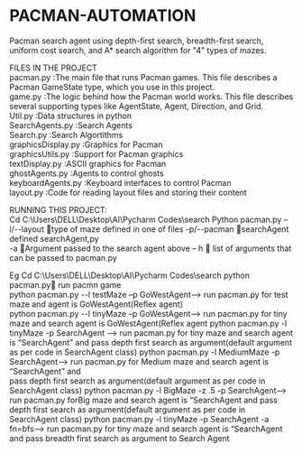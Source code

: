 # PACMAN-AUTOMATION
Pacman search agent using depth-first search, breadth-first search, uniform cost search, and A* search algorithm for "4" types of mazes.

FILES IN THE PROJECT  
pacman.py         :The main file that runs Pacman games. This file describes a Pacman GameState type, which you use in this project.  
game.py           :The logic behind how the Pacman world works. This file describes several supporting types like AgentState, Agent, Direction, and Grid.  
Util.py           :Data structures in python  
SearchAgents.py   :Search Agents  
Search.py         :Search Algortithms  
graphicsDisplay.py :Graphics for Pacman  
graphicsUtils.py   :Support for Pacman graphics  
textDisplay.py     :ASCII graphics for Pacman  
ghostAgents.py     :Agents to control ghosts  
keyboardAgents.py  :Keyboard interfaces to control Pacman  
layout.py          :Code for reading layout files and storing their content    

RUNNING THIS PROJECT:    
Cd C:\Users\DELL\Desktop\AI\Pycharm Codes\search
Python pacman.py –l/--layout  type of maze defined in one of files 
                                  -p/--pacman searchAgent defined searchAgent,py    
                                   -a                    Argument passed to the search agent above
                                   – h                  list of arguments that can be passed to pacman.py

Eg
Cd C:\Users\DELL\Desktop\AI\Pycharm Codes\search
python pacman.py run pacmn game  
python pacman.py --l testMaze –p GoWestAgent--> run pacman.py for test maze and agent is GoWestAgent(Reflex agent)  
python pacman.py --l tinyMaze –p GoWestAgent--> run pacman.py for tiny maze and search agent is GoWestAgent(Reflex agent                                                          python pacman.py -l tinyMaze -p SearchAgent --> run pacman.py for tiny maze and search agent is “SearchAgent” and pass 
                                              depth first search as argument(default argument as per code in SearchAgent class)
python pacman.py -l MediumMaze -p SearchAgent--> run pacman.py for Medium maze and search agent is “SearchAgent” and  
                                                 pass depth first search as argument(default argument as per code in SearchAgent class)
python pacman.py -l BigMaze -z .5 -p SearchAgent--> run pacman.py forBig  maze and search agent is “SearchAgent and pass 
                                                   depth first search as argument(default argument as per code in SearchAgent class)
python pacman.py -l tinyMaze -p SearchAgent -a fn=bfs--> run pacman.py for tiny maze and search agent is “SearchAgent and 
                                                        pass breadth first search as argument to Search Agent



